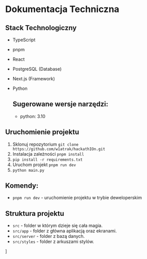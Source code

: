 # Dokumentacja Techniczna

## Stack Technologiczny
- TypeScript
- pnpm
- React
- PostgreSQL (Database)
- Next.js (Framework)
- Python

  ## Sugerowane wersje narzędzi:
  - python: 3.10
  
## Uruchomienie projektu
1. Sklonuj repozytorium `git clone https://github.com/w1atrak/hackathIOn.git`
2. Instalacja zależności `pnpm install`
3. `pip install -r requirements.txt`
4. Uruchom projekt `pnpm run dev`
5. `python main.py`

## Komendy:
- `pnpm run dev` - uruchomienie projektu w trybie deweloperskim

  
## Struktura projektu
- `src` - folder w którym dzieje się cała magia.
- `src/app` - folder z główna aplikacją oraz ekranami.
- `src/server` - folder z bazą danych.
- `src/styles` - folder z arkuszami stylów.

]
